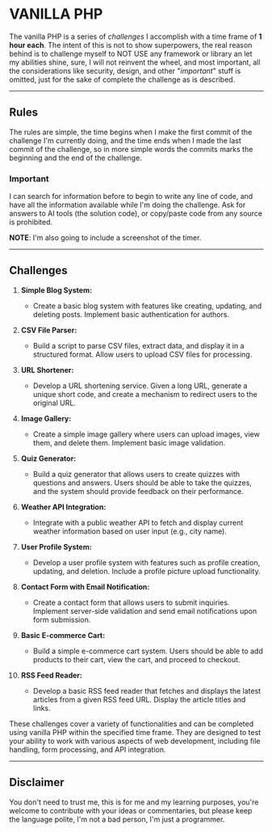 # VANILLA PHP

The vanilla PHP is a series of *challenges* I accomplish with a time frame of **1 hour each**. The intent of this is not
to show superpowers, the real reason
behind is to challenge myself to NOT USE any framework or library an let my abilities shine, sure, I will not reinvent
the wheel, and most important, all the considerations
like security, design, and other "*important*" stuff is omitted, just for the sake of complete the challenge as is
described.

---

## Rules

The rules are simple, the time begins when I make the first commit of the challenge I'm currently doing, and the time
ends when I made the last commit of the challenge, so in more simple words the commits marks the beginning and the end of the challenge.

### Important
I can search for information before to begin to write any line of code, and have all the information available while I'm doing the challenge.
Ask for answers to AI tools (the solution code), or copy/paste code from any source is prohibited.

**NOTE**: I'm also going to include a screenshot of the timer.

---

## Challenges

1. **Simple Blog System:**
    - Create a basic blog system with features like creating, updating, and deleting posts. Implement basic
      authentication for authors.

2. **CSV File Parser:**
    - Build a script to parse CSV files, extract data, and display it in a structured format. Allow users to upload CSV
      files for processing.

3. **URL Shortener:**
    - Develop a URL shortening service. Given a long URL, generate a unique short code, and create a mechanism to
      redirect users to the original URL.

4. **Image Gallery:**
    - Create a simple image gallery where users can upload images, view them, and delete them. Implement basic image
      validation.

5. **Quiz Generator:**
    - Build a quiz generator that allows users to create quizzes with questions and answers. Users should be able to
      take the quizzes, and the system should provide feedback on their performance.

6. **Weather API Integration:**
    - Integrate with a public weather API to fetch and display current weather information based on user input (e.g.,
      city name).

7. **User Profile System:**
    - Develop a user profile system with features such as profile creation, updating, and deletion. Include a profile
      picture upload functionality.

8. **Contact Form with Email Notification:**
    - Create a contact form that allows users to submit inquiries. Implement server-side validation and send email
      notifications upon form submission.

9. **Basic E-commerce Cart:**
    - Build a simple e-commerce cart system. Users should be able to add products to their cart, view the cart, and
      proceed to checkout.

10. **RSS Feed Reader:**
    - Develop a basic RSS feed reader that fetches and displays the latest articles from a given RSS feed URL. Display
      the article titles and links.

These challenges cover a variety of functionalities and can be completed using vanilla PHP within the specified time
frame. They are designed to test your ability to work with various aspects of web development, including file handling,
form processing, and API integration.

---

## Disclaimer

You don't need to trust me, this is for me and my learning purposes, you're welcome to contribute with your ideas or
commentaries, but please keep the language polite, I'm not a bad person, I'm just a programmer.
